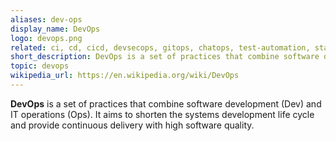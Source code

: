 ```yaml
---
aliases: dev-ops
display_name: DevOps
logo: devops.png
related: ci, cd, cicd, devsecops, gitops, chatops, test-automation, static-code-analysis, release-automation, infrastructure-as-code
short_description: DevOps is a set of practices that combine software development (Dev) and IT operations (Ops).
topic: devops
wikipedia_url: https://en.wikipedia.org/wiki/DevOps
---
```

**DevOps** is a set of practices that combine software development (Dev) and IT operations (Ops). It aims to shorten the systems development life cycle and provide continuous delivery with high software quality.
